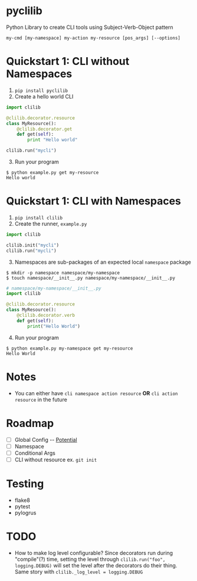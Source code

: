 # pyclilib
Python Library to create CLI tools using Subject-Verb-Object pattern
```
my-cmd [my-namespace] my-action my-resource [pos_args] [--options]
```

# Quickstart 1: CLI without Namespaces
1. `pip install pyclilib`
2. Create a hello world CLI
```python
import clilib

@clilib.decorator.resource
class MyResource():
    @clilib.decorator.get
    def get(self):
        print "Hello world"

clilib.run("mycli")
```
3. Run your program
```
$ python example.py get my-resource
Hello world
```

# Quickstart 1: CLI with Namespaces
1. `pip install clilib`
2. Create the runner, `example.py`
```python
import clilib

clilib.init("mycli")
clilib.run("mycli")
```
3. Namespaces are sub-packages of an expected local `namespace` package
```
$ mkdir -p namespace namespace/my-namespace
$ touch namespace/__init__.py namespace/my-namespace/__init__.py
```
```python
# namespace/my-namespace/__init__.py
import clilib

@clilib.decorator.resource
class MyResource():
    @clilib.decorator.verb
    def get(self):
        print("Hello World")
```
4. Run your program
```
$ python example.py my-namespace get my-resource
Hello World
```

# Notes
- You can either have `cli namespace action resource` **OR** `cli action resource` in the future

# Roadmap
- [ ] Global Config -- [Potential](https://docs.python.org/3.2/library/argparse.html#the-namespace-object)
- [ ] Namespace
- [ ] Conditional Args
- [ ] CLI without resource ex. `git init`

# Testing
- flake8
- pytest
- pylogrus

# TODO
- How to make log level configurable?
Since decorators run during "compile"(?) time, setting the level through `clilib.run("foo", logging.DEBUG)` will set the level after the decorators do their thing.
Same story with `clilib._log_level = logging.DEBUG`
